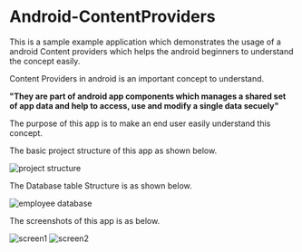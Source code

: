 # Android-ContentProviders
This is a sample example application which demonstrates the usage of a android Content providers which helps the android beginners to understand the concept easily.

Content Providers in android is an important concept to understand. 

**"They are part of android app components which manages a shared set of app data and help to access, use and modify a single data secuely"**

The purpose of this app is to make an end user easily understand this concept.

The basic project structure of this app as shown below.

![project structure](https://user-images.githubusercontent.com/18039638/42660257-3d9a0704-8648-11e8-952c-313206d7561e.JPG)

The Database table Structure is as shown below.

![employee database](https://user-images.githubusercontent.com/18039638/42660284-51de9798-8648-11e8-8ac0-0286aac011be.JPG)

The screenshots of this app is as below.

![screen1](https://user-images.githubusercontent.com/18039638/42660522-125c119e-8649-11e8-9704-c6fb051ea574.JPG) ![screen2](https://user-images.githubusercontent.com/18039638/42660543-21d680c8-8649-11e8-882a-9d86b11c85b5.JPG)
